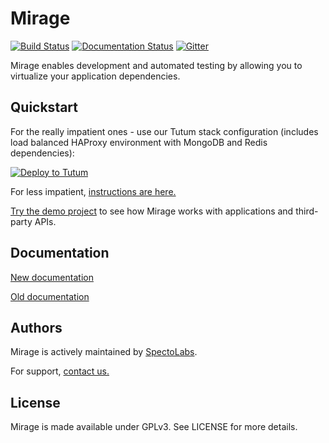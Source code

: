 Mirage
======

[![Build Status](https://travis-ci.org/SpectoLabs/mirage.png?branch=master)](https://travis-ci.org/SpectoLabs/mirage)
[![Documentation Status](https://readthedocs.org/projects/mirage/badge/?version=latest)](http://mirage.readthedocs.org/en/latest/?badge=latest)
[![Gitter](https://badges.gitter.im/Join%20Chat.svg)](https://gitter.im/SpectoLabs/mirage?utm_source=badge&utm_medium=badge&utm_campaign=pr-badge&utm_content=body_badge)

Mirage enables development and automated testing by allowing you to virtualize your application dependencies.

## Quickstart

For the really impatient ones - use our Tutum stack configuration (includes load balanced HAProxy environment with MongoDB and Redis dependencies): 

[![Deploy to Tutum](https://s.tutum.co/deploy-to-tutum.svg)](https://dashboard.tutum.co/stack/deploy/)

For less impatient, [instructions are here.](https://github.com/SpectoLabs/mirage/wiki/Installation)

[Try the demo project](https://github.com/SpectoLabs/mirage_demo) to see how Mirage works with applications and third-party APIs.

## Documentation

[New documentation](https://github.com/SpectoLabs/mirage/wiki)

[Old documentation](<http://mirage.readthedocs.org/en/latest/?badge=latest/>)

## Authors

Mirage is actively maintained by [SpectoLabs](http://specto.io).

For support, [contact us.](mailto:contact@specto.io)

## License

Mirage is made available under GPLv3. See LICENSE for more details.
